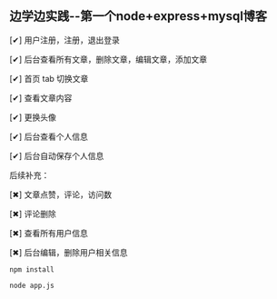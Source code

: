 ## 边学边实践--第一个node+express+mysql博客


[✔] 用户注册，注册，退出登录

[✔] 后台查看所有文章，删除文章，编辑文章，添加文章

[✔] 首页 tab 切换文章

[✔] 查看文章内容

[✔] 更换头像

[✔] 后台查看个人信息

[✔] 后台自动保存个人信息

后续补充：

[✖] 文章点赞，评论，访问数

[✖] 评论删除

[✖] 查看所有用户信息

[✖] 后台编辑，删除用户相关信息


```
npm install

node app.js
```